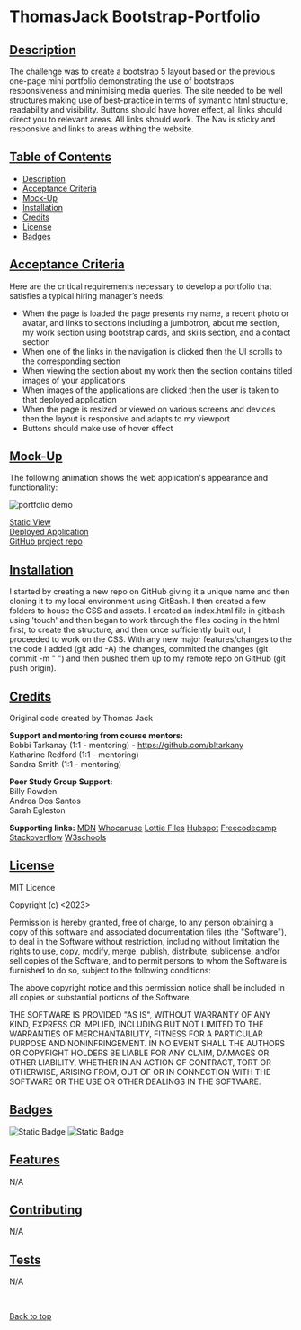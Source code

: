 # ThomasJack Bootstrap-Portfolio

## [Description](#description)

The challenge was to create a bootstrap 5 layout based on the previous one-page mini portfolio demonstrating the use of bootstraps responsiveness and minimising media queries. The site needed to be well structures making use of best-practice in terms of symantic html structure, readability and visibility. Buttons should have hover effect, all links should direct you to relevant areas. All links should work. The Nav is sticky and responsive and links to areas withing the website. 

## [Table of Contents](#table-of-contents)

* [Description](#descrition)
* [Acceptance Criteria](#acceptance-criteria)
* [Mock-Up](#mock-up)
* [Installation](#installation)
* [Credits](#credits)
* [License](#license)
* [Badges](#badges)

## [Acceptance Criteria](#acceptance-criteria)

Here are the critical requirements necessary to develop a portfolio that satisfies a typical hiring manager’s needs:

* When the page is loaded the page presents my name, a recent photo or avatar, and links to sections including a jumbotron, about me section, my work section using bootstrap cards, and skills section, and a contact section
* When one of the links in the navigation is clicked then the UI scrolls to the corresponding section
* When viewing the section about my work then the section contains titled images of your applications
* When images of the applications are clicked then the user is taken to that deployed application
* When the page is resized or viewed on various screens and devices then the layout is responsive and adapts to my viewport
* Buttons should make use of hover effect

## [Mock-Up](#mock-up)

The following animation shows the web application's appearance and functionality:

![portfolio demo](./assets/images/1pagegif.gif)

[Static View](./assets/images/screenshot.png)
<br>
[Deployed Application](https://quikstart86.github.io/ThomasJack-portfolio/)
<br>
[GitHub project repo](https://github.com/quikstart86/ThomasJack-portfolio)

## [Installation](#installation)

I started by creating a new repo on GitHub giving it a unique name and then cloning it to my local environment using GitBash. I then created a few folders to house the CSS and assets. I created an index.html file in gitbash using 'touch' and then began to work through the files coding in the html first, to create the structure, and then once sufficiently built out, I proceeded to work on the CSS. With any new major features/changes to the the code I added (git add -A) the changes, commited the changes (git commit -m " ") and then pushed them up to my remote repo on GitHub (git push origin).

## [Credits](#credits)

Original code created by Thomas Jack

**Support and mentoring from course mentors:**
<br>Bobbi Tarkanay (1:1 - mentoring) - https://github.com/bltarkany
<br>Katharine Redford (1:1 - mentoring)
<br>Sandra Smith (1:1 - mentoring)

**Peer Study Group Support:**
<br>
Billy Rowden 
<br>
Andrea Dos Santos 
<br>
Sarah Egleston

**Supporting links:**
[MDN](https://developer.mozilla.org/en-US/)
[Whocanuse](https://www.whocanuse.com/?bg=2f4f4f&fg=ffffff&fs=16&fw=)
[Lottie Files](https://lottiefiles.com/blog/working-with-lottie/how-to-add-lottie-animation-in-web-page-html)
[Hubspot](https://blog.hubspot.com/website/html-text-box)
[Freecodecamp](https://www.freecodecamp.org/news/learn-css-grid-by-building-5-layouts/)
[Stackoverflow](https://stackoverflow.com/questions/7717527/smooth-scrolling-when-clicking-an-anchor-link)
[W3schools](https://www.w3schools.com/howto/howto_css_smooth_scroll.asp#section2)

## [License](#license)

MIT Licence

Copyright (c) <2023> <Thomas Jack>

Permission is hereby granted, free of charge, to any person obtaining a copy
of this software and associated documentation files (the "Software"), to deal
in the Software without restriction, including without limitation the rights
to use, copy, modify, merge, publish, distribute, sublicense, and/or sell
copies of the Software, and to permit persons to whom the Software is
furnished to do so, subject to the following conditions:

The above copyright notice and this permission notice shall be included in all
copies or substantial portions of the Software.

THE SOFTWARE IS PROVIDED "AS IS", WITHOUT WARRANTY OF ANY KIND, EXPRESS OR IMPLIED, INCLUDING BUT NOT LIMITED TO THE WARRANTIES OF MERCHANTABILITY, FITNESS FOR A PARTICULAR PURPOSE AND NONINFRINGEMENT. IN NO EVENT SHALL THE AUTHORS OR COPYRIGHT HOLDERS BE LIABLE FOR ANY CLAIM, DAMAGES OR OTHER LIABILITY, WHETHER IN AN ACTION OF CONTRACT, TORT OR OTHERWISE, ARISING FROM, OUT OF OR IN CONNECTION WITH THE SOFTWARE OR THE USE OR OTHER DEALINGS IN THE SOFTWARE.

## [Badges](#badges)

![Static Badge](https://img.shields.io/badge/HTML_30%25-blue)
![Static Badge](https://img.shields.io/badge/CSS_70%25-Green)



## [Features](#features)

N/A

## [Contributing](#contributing)

N/A

## [Tests](#tests)

N/A

<br>

[Back to top](#top)

